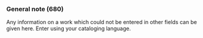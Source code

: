 ### General note (680)

Any information on a work which could not be entered in other fields can be given here. Enter using your cataloging language.  
